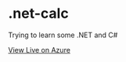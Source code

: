 
# .net-calc


Trying to learn some .NET and C#


[View Live on Azure](http://dotnet-calc.azurewebsites.net/)
